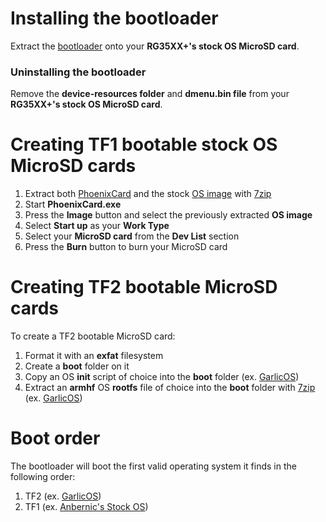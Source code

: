 # Installing the bootloader
Extract the [bootloader](https://github.com/GarlicOS/bootloader_anbernic_rg35xxplus/archive/refs/heads/master.zip) onto your **RG35XX+'s stock OS MicroSD card**.
### Uninstalling the bootloader
Remove the **device-resources folder** and **dmenu.bin file** from your **RG35XX+'s stock OS MicroSD card**.

# Creating TF1 bootable stock OS MicroSD cards
1. Extract both [PhoenixCard](https://drive.google.com/file/d/1I5z5yauSauwW1Ig91_2roiA0BFeiJoZX) and the stock [OS image](https://drive.google.com/file/d/1Gg1e9GruSqlN2lqLJUG7mFIRNbe5bQjN) with [7zip](https://www.7-zip.org/download.html)
2. Start **PhoenixCard.exe**
3. Press the **Image** button and select the previously extracted **OS image**
4. Select **Start up** as your **Work Type**
5. Select your **MicroSD card** from the **Dev List** section
6. Press the **Burn** button to burn your MicroSD card

# Creating TF2 bootable MicroSD cards
To create a TF2 bootable MicroSD card:
1. Format it with an **exfat** filesystem
2. Create a **boot** folder on it
3. Copy an OS **init** script of choice into the **boot** folder (ex. [GarlicOS](https://github.com/GarlicOS/init_template/raw/main/init))
4. Extract an **armhf** OS **rootfs** file of choice into the **boot** folder with [7zip](https://www.7-zip.org/download.html) (ex. [GarlicOS](https://github.com/GarlicOS/buildroot/releases/latest))

# Boot order
The bootloader will boot the first valid operating system it finds in the following order:
1. TF2 (ex. [GarlicOS](https://github.com/GarlicOS/buildroot/releases/latest))
2. TF1 (ex. [Anbernic's Stock OS](https://drive.google.com/file/d/1Gg1e9GruSqlN2lqLJUG7mFIRNbe5bQjN))
